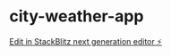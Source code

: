 # city-weather-app

[Edit in StackBlitz next generation editor ⚡️](https://stackblitz.com/~/github.com/syntax2/city-weather-app)
